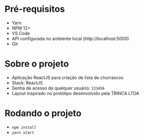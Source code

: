 # Pré-requisitos

* Yarn
* NPM 12+
* VS Code
* API configurada no ambiente local (http://localhost:5000)
* Git

# Sobre o projeto

* Aplicação ReactJS para criação de lista de churrascos
* Stack: ReactJS 
* Senha de acesso de qualquer usuário: `123456`
* Layout inspirado no protótipo desenvolvido pela TRINCA LTDA

# Rodando o projeto

* `npm install`
* `yarn start`
